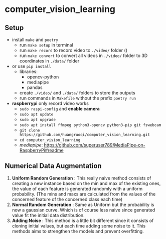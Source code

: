 # computer_vision_learning
## Setup
* install `make` and `poetry`
    * run `make setup` in terminal
    * run `make record` to record video to `./video/` folder ()
    * run `make convert` to convert all videos in `./video/` folder to 3D coordinates in `./data/` folder
* or use `pip install`
    * libraries:
        * opencv-python
        * mediapipe
        * pandas
    * create `./video/` and `./data/` folders to store the outputs
    * run commands in `Makefile` without the prefix `poetry run`
* **raspberrypi** only record video works
    * `sudo raspi-config` and **enable camera**
    * `sudo apt update`
    * `sudo apt upgrade`
    * `sudo apt install ffmpeg python3-opencv python3-pip git fswebcam`
    * `git clone https://github.com/huangruoqi/computer_vision_learning.git`
    * `cd computer_vision_learning`
    * *mediapipe*: https://github.com/superuser789/MediaPipe-on-RaspberryPi#readme


## Numerical Data Augmentation
1. **Uniform Random Generation** : This really naive method consists of creating a new instance based on the min and max of the existing ones, the value of each feature is generated randomly with a uniform probability. (The mins and maxs are calculated from the values of the concerned feature of the concerned class each time)
2. **Normal Random Generation** : Same as Uniform but the probability is now a gaussian curve. Which is of course less naive since generated value fit the initial data distribution.
3. **Adding Noise** : This method is a little bit different since it consists of cloning initial values, but each time adding some noise to it. This methods aims to strengthen the models and prevent overfitting.
